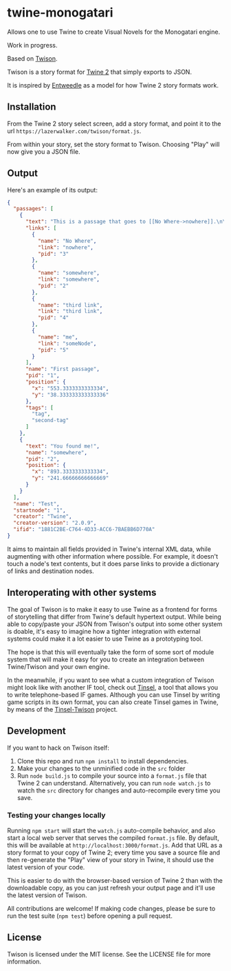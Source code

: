 # twine-monogatari
Allows one to use Twine to create Visual Novels for the Monogatari engine.

Work in progress.

<!--
[![Build Status](https://travis-ci.org/lazerwalker/twison.svg?branch=master)](https://travis-ci.org/lazerwalker/twison)
-->

Based on [Twison](https://github.com/lazerwalker/twison).

Twison is a story format for [Twine 2](http://twinery.org/2) that simply exports to JSON.

It is inspired by [Entweedle](http://www.maximumverbosity.net/twine/Entweedle/) as a model for how Twine 2 story formats work.

## Installation

From the Twine 2 story select screen, add a story format, and point it to the url `https://lazerwalker.com/twison/format.js`.

From within your story, set the story format to Twison. Choosing "Play" will now give you a JSON file.


## Output

Here's an example of its output:

```json
{
  "passages": [
    {
      "text": "This is a passage that goes to [[No Where->nowhere]].\n\nor is to [[somewhere]]?\n\nHere's a [[third link]]\n\nClick [[me->someNode]]",
      "links": [
        {
          "name": "No Where",
          "link": "nowhere",
          "pid": "3"
        },
        {
          "name": "somewhere",
          "link": "somewhere",
          "pid": "2"
        },
        {
          "name": "third link",
          "link": "third link",
          "pid": "4"
        },
        {
          "name": "me",
          "link": "someNode",
          "pid": "5"
        }
      ],
      "name": "First passage",
      "pid": "1",
      "position": {
        "x": "553.3333333333334",
        "y": "38.333333333333336"
      },
      "tags": [
        "tag",
        "second-tag"
      ]
    },
    {
      "text": "You found me!",
      "name": "somewhere",
      "pid": "2",
      "position": {
        "x": "893.3333333333334",
        "y": "241.66666666666669"
      }
    }
  ],
  "name": "Test",
  "startnode": "1",
  "creator": "Twine",
  "creator-version": "2.0.9",
  "ifid": "1881C2BE-C764-4D33-ACC6-7BAEBB6D770A"
}
```

It aims to maintain all fields provided in Twine's internal XML data, while augmenting with other information where possible. For example, it doesn't touch a node's text contents, but it does parse links to provide a dictionary of links and destination nodes.


## Interoperating with other systems

The goal of Twison is to make it easy to use Twine as a frontend for forms of storytelling that differ from Twine's default hypertext output. While being able to copy/paste your JSON from Twison's output into some other system is doable, it's easy to imagine how a tighter integration with external systems could make it a lot easier to use Twine as a prototyping tool.

The hope is that this will eventually take the form of some sort of module system that will make it easy for you to create an integration between Twine/Twison and your own engine. 

In the meanwhile, if you want to see what a custom integration of Twison might look like with another IF tool, check out [Tinsel](http://www.maketinsel.com), a tool that allows you to write telephone-based IF games. Although you can use Tinsel by writing game scripts in its own format, you can also create Tinsel games in Twine, by means of the [Tinsel-Twison](https://github.com/lazerwalker/tinsel-twison) project. 


## Development

If you want to hack on Twison itself:

1. Clone this repo and run `npm install` to install dependencies.
2. Make your changes to the unminified code in the `src` folder
3. Run `node build.js` to compile your source into a `format.js` file that Twine 2 can understand. Alternatively, you can run `node watch.js` to watch the `src` directory for changes and auto-recompile every time you save.


### Testing your changes locally

Running `npm start` will start the `watch.js` auto-compile behavior, and also start a local web server that serves the compiled `format.js` file. By default, this will be available at `http://localhost:3000/format.js`. Add that URL as a story format to your copy of Twine 2; every time you save a source file and then re-generate the "Play" view of your story in Twine, it should use the latest version of your code.

This is easier to do with the browser-based version of Twine 2 than with the downloadable copy, as you can just refresh your output page and it'll use the latest version of Twison.


All contributions are welcome! If making code changes, please be sure to run the test suite (`npm test`) before opening a pull request.


## License

Twison is licensed under the MIT license. See the LICENSE file for more information.
